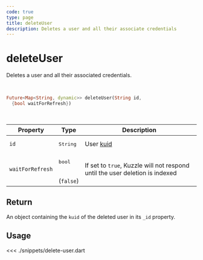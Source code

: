 ```yaml
---
code: true
type: page
title: deleteUser
description: Deletes a user and all their associate credentials
---
```


# deleteUser

Deletes a user and all their associated credentials.

<br />

```dart
Future<Map<String, dynamic>> deleteUser(String id,
  {bool waitForRefresh})
```

<br />

| Property | Type | Description |
| --- | --- | --- |
| `id` | <pre>String</pre> | User [kuid](/core/2/guides/essentials/user-authentication#kuzzle-user-identifier-kuid) |
| `waitForRefresh` | <pre>bool</pre><br />(`false`) | If set to `true`, Kuzzle will not respond until the user deletion is indexed |

## Return

An object containing the `kuid` of the deleted user in its `_id` property.

## Usage

<<< ./snippets/delete-user.dart
